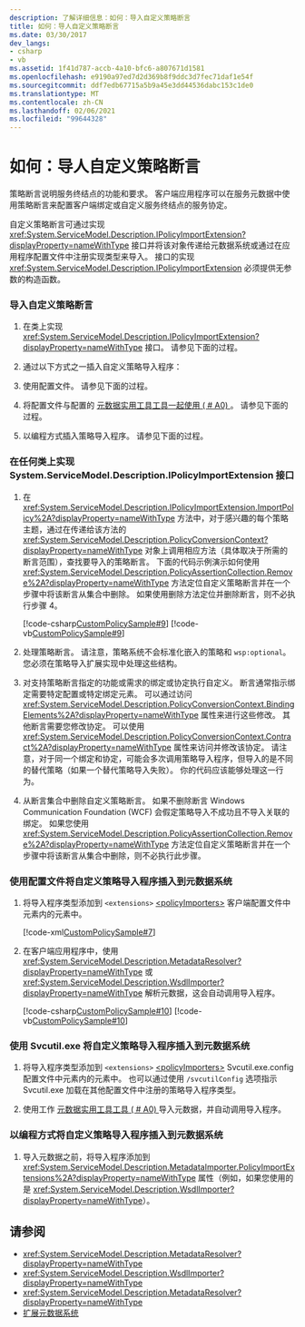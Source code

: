 ```yaml
---
description: 了解详细信息：如何：导入自定义策略断言
title: 如何：导人自定义策略断言
ms.date: 03/30/2017
dev_langs:
- csharp
- vb
ms.assetid: 1f41d787-accb-4a10-bfc6-a807671d1581
ms.openlocfilehash: e9190a97ed7d2d369b8f9ddc3d7fec71daf1e54f
ms.sourcegitcommit: ddf7edb67715a5b9a45e3dd44536dabc153c1de0
ms.translationtype: MT
ms.contentlocale: zh-CN
ms.lasthandoff: 02/06/2021
ms.locfileid: "99644328"
---
```

# <a name="how-to-import-custom-policy-assertions"></a>如何：导人自定义策略断言

策略断言说明服务终结点的功能和要求。  客户端应用程序可以在服务元数据中使用策略断言来配置客户端绑定或自定义服务终结点的服务协定。  
  
 自定义策略断言可通过实现 <xref:System.ServiceModel.Description.IPolicyImportExtension?displayProperty=nameWithType> 接口并将该对象传递给元数据系统或通过在应用程序配置文件中注册实现类型来导入。  接口的实现 <xref:System.ServiceModel.Description.IPolicyImportExtension> 必须提供无参数的构造函数。  
  
### <a name="to-import-custom-policy-assertions"></a>导入自定义策略断言  
  
1. 在类上实现 <xref:System.ServiceModel.Description.IPolicyImportExtension?displayProperty=nameWithType> 接口。 请参见下面的过程。  
  
2. 通过以下方式之一插入自定义策略导入程序：  
  
3. 使用配置文件。 请参见下面的过程。  
  
4. 将配置文件与配置的 [元数据实用工具工具一起使用 ( # A0) ](../servicemodel-metadata-utility-tool-svcutil-exe.md)。 请参见下面的过程。  
  
5. 以编程方式插入策略导入程序。 请参见下面的过程。  
  
### <a name="to-implement-the-systemservicemodeldescriptionipolicyimportextension-interface-on-any-class"></a>在任何类上实现 System.ServiceModel.Description.IPolicyImportExtension 接口  
  
1. 在 <xref:System.ServiceModel.Description.IPolicyImportExtension.ImportPolicy%2A?displayProperty=nameWithType> 方法中，对于感兴趣的每个策略主题，通过在传递给该方法的 <xref:System.ServiceModel.Description.PolicyConversionContext?displayProperty=nameWithType> 对象上调用相应方法（具体取决于所需的断言范围），查找要导入的策略断言。 下面的代码示例演示如何使用 <xref:System.ServiceModel.Description.PolicyAssertionCollection.Remove%2A?displayProperty=nameWithType> 方法定位自定义策略断言并在一个步骤中将该断言从集合中删除。 如果使用删除方法定位并删除断言，则不必执行步骤 4。  
  
     [!code-csharp[CustomPolicySample#9](../../../../samples/snippets/csharp/VS_Snippets_CFX/custompolicysample/cs/policyimporter.cs#9)]
     [!code-vb[CustomPolicySample#9](../../../../samples/snippets/visualbasic/VS_Snippets_CFX/custompolicysample/vb/policyimporter.vb#9)]  
  
2. 处理策略断言。 请注意，策略系统不会标准化嵌入的策略和 `wsp:optional`。 您必须在策略导入扩展实现中处理这些结构。  
  
3. 对支持策略断言指定的功能或需求的绑定或协定执行自定义。 断言通常指示绑定需要特定配置或特定绑定元素。 可以通过访问 <xref:System.ServiceModel.Description.PolicyConversionContext.BindingElements%2A?displayProperty=nameWithType> 属性来进行这些修改。 其他断言需要您修改协定。  可以使用 <xref:System.ServiceModel.Description.PolicyConversionContext.Contract%2A?displayProperty=nameWithType> 属性来访问并修改该协定。  请注意，对于同一个绑定和协定，可能会多次调用策略导入程序，但导入的是不同的替代策略（如果一个替代策略导入失败）。 你的代码应该能够处理这一行为。  
  
4. 从断言集合中删除自定义策略断言。 如果不删除断言 Windows Communication Foundation (WCF) 会假定策略导入不成功且不导入关联的绑定。 如果您使用 <xref:System.ServiceModel.Description.PolicyAssertionCollection.Remove%2A?displayProperty=nameWithType> 方法定位自定义策略断言并在一个步骤中将该断言从集合中删除，则不必执行此步骤。  
  
### <a name="to-insert-the-custom-policy-importer-into-the-metadata-system-using-a-configuration-file"></a>使用配置文件将自定义策略导入程序插入到元数据系统  
  
1. 将导入程序类型添加到 `<extensions>` [\<policyImporters>](../../configure-apps/file-schema/wcf/policyimporters.md) 客户端配置文件中元素内的元素中。  
  
     [!code-xml[CustomPolicySample#7](../../../../samples/snippets/csharp/VS_Snippets_CFX/custompolicysample/cs/client.exe.config#7)]
  
2. 在客户端应用程序中，使用 <xref:System.ServiceModel.Description.MetadataResolver?displayProperty=nameWithType> 或 <xref:System.ServiceModel.Description.WsdlImporter?displayProperty=nameWithType> 解析元数据，这会自动调用导入程序。  
  
     [!code-csharp[CustomPolicySample#10](../../../../samples/snippets/csharp/VS_Snippets_CFX/custompolicysample/cs/client.cs#10)]
     [!code-vb[CustomPolicySample#10](../../../../samples/snippets/visualbasic/VS_Snippets_CFX/custompolicysample/vb/client.vb#10)]  
  
### <a name="to-insert-the-custom-policy-importer-into-the-metadata-system-using-svcutilexe"></a>使用 Svcutil.exe 将自定义策略导入程序插入到元数据系统  
  
1. 将导入程序类型添加到 `<extensions>` [\<policyImporters>](../../configure-apps/file-schema/wcf/policyimporters.md) Svcutil.exe.config 配置文件中元素内的元素中。 也可以通过使用 `/svcutilConfig` 选项指示 Svcutil.exe 加载在其他配置文件中注册的策略导入程序类型。  
  
2. 使用工作 [元数据实用工具工具 ( # A0) ](../servicemodel-metadata-utility-tool-svcutil-exe.md) 导入元数据，并自动调用导入程序。  
  
### <a name="to-insert-the-custom-policy-importer-into-the-metadata-system-programmatically"></a>以编程方式将自定义策略导入程序插入到元数据系统  
  
1. 导入元数据之前，将导入程序添加到 <xref:System.ServiceModel.Description.MetadataImporter.PolicyImportExtensions%2A?displayProperty=nameWithType> 属性（例如，如果您使用的是 <xref:System.ServiceModel.Description.WsdlImporter?displayProperty=nameWithType>）。  
  
## <a name="see-also"></a>请参阅

- <xref:System.ServiceModel.Description.MetadataResolver?displayProperty=nameWithType>
- <xref:System.ServiceModel.Description.WsdlImporter?displayProperty=nameWithType>
- <xref:System.ServiceModel.Description.MetadataResolver?displayProperty=nameWithType>
- [扩展元数据系统](extending-the-metadata-system.md)
